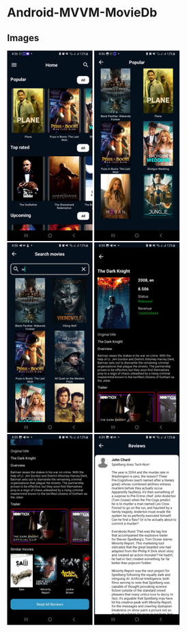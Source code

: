 # Android-MVVM-MovieDb

## Images

<img src="https://github.com/neymarebola/Android-MVVM-MovieDb/blob/main/images/home_screen.jpg" width="200"/>
<img src="https://github.com/neymarebola/Android-MVVM-MovieDb/blob/main/images/movie_by_category_screen.jpg" width="200"/>
<img src="https://github.com/neymarebola/Android-MVVM-MovieDb/blob/main/images/search_screen.jpg" width="200"/>
<img src="https://github.com/neymarebola/Android-MVVM-MovieDb/blob/main/images/detail_screen_1.jpg" width="200"/>
<img src="https://github.com/neymarebola/Android-MVVM-MovieDb/blob/main/images/detail_screen_2.jpg" width="200"/>
<img src="https://github.com/neymarebola/Android-MVVM-MovieDb/blob/main/images/reviews_screen.jpg" width="200"/>
